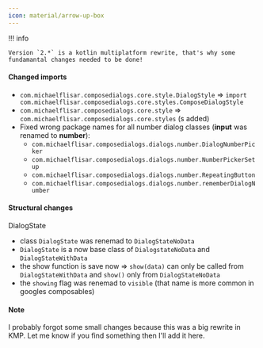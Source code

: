 ```yaml
---
icon: material/arrow-up-box
---
```


!!! info

    Version `2.*` is a kotlin multiplatform rewrite, that's why some fundamantal changes needed to be done!

#### Changed imports

* `com.michaelflisar.composedialogs.core.style.DialogStyle` => `import com.michaelflisar.composedialogs.core.styles.ComposeDialogStyle`
* `com.michaelflisar.composedialogs.core.style` => `com.michaelflisar.composedialogs.core.styles` (s added)
* Fixed wrong package names for all number dialog classes (**input** was renamed to **number**):
  * `com.michaelflisar.composedialogs.dialogs.number.DialogNumberPicker`
  * `com.michaelflisar.composedialogs.dialogs.number.NumberPickerSetup`
  * `com.michaelflisar.composedialogs.dialogs.number.RepeatingButton`
  * `com.michaelflisar.composedialogs.dialogs.number.rememberDialogNumber`

#### Structural changes

DialogState

* class `DialogState` was renemad to `DialogStateNoData` 
* `DialogState` is a now base class of `DialogstateNoData` and `DialogStateWithData`
* the show function is save now => `show(data)` can only be called from `DialogStateWithData` and `show()` only from `DialogStateNoData`
* the `showing` flag was renemad to `visible` (that name is more common in googles composables)

#### Note

I probably forgot some small changes because this was a big rewrite in KMP. Let me know if you find something then I'll add it here.